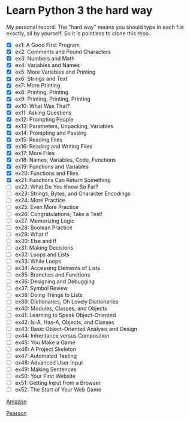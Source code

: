 # Learn Python 3 the hard way

My personal record. The "hard way" means you should type in each file exactly, all by yourself. So it is pointless to clone this repo.

- [x] ex1: A Good First Program
- [x] ex2: Comments and Pound Characters
- [x] ex3: Numbers and Math
- [x] ex4: Variables and Names
- [x] ex5: More Variables and Printing
- [x] ex6: Strings and Text
- [x] ex7: More Printing
- [x] ex8: Printing, Printing
- [x] ex9: Printing, Printing, Printing
- [x] ex10: What Was That?
- [x] ex11: Asking Questions
- [x] ex12: Prompting People
- [x] ex13: Parameters, Unpacking, Variables
- [x] ex14: Prompting and Passing
- [x] ex15: Reading Files
- [x] ex16: Reading and Writing Files
- [x] ex17: More Files
- [x] ex18: Names, Variables, Code, Functions
- [x] ex19: Functions and Variables
- [x] ex20: Functions and Files
- [x] ex21: Functions Can Return Something
- [ ] ex22: What Do You Know So Far?
- [ ] ex23: Strings, Bytes, and Character Encodings
- [ ] ex24: More Practice
- [ ] ex25: Even More Practice
- [ ] ex26: Congratulations, Take a Test!
- [ ] ex27: Memorizing Logic
- [ ] ex28: Boolean Practice
- [ ] ex29: What If
- [ ] ex30: Else and If
- [ ] ex31: Making Decisions
- [ ] ex32: Loops and Lists
- [ ] ex33: While Loops
- [ ] ex34: Accessing Elements of Lists
- [ ] ex35: Branches and Functions
- [ ] ex36: Designing and Debugging
- [ ] ex37: Symbol Review
- [ ] ex38: Doing Things to Lists
- [ ] ex39: Dictionaries, Oh Lovely Dictionaries
- [ ] ex40: Modules, Classes, and Objects
- [ ] ex41: Learning to Speak Object-Oriented
- [ ] ex42: Is-A, Has-A, Objects, and Classes
- [ ] ex43: Basic Object-Oriented Analysis and Design
- [ ] ex44: Inheritance versus Composition
- [ ] ex45: You Make a Game
- [ ] ex46: A Project Skeleton
- [ ] ex47: Automated Testing
- [ ] ex48: Advanced User Input
- [ ] ex49: Making Sentences
- [ ] ex50: Your First Website
- [ ] ex51: Getting Input from a Browser
- [ ] ex52: The Start of Your Web Game

[Amazon](https://www.amazon.com/Learn-Python-Hard-Way-Introduction/dp/0134692888)

[Pearson](https://www.pearson.com/en-us/subject-catalog/p/learn-python-3-the-hard-way-a-very-simple-introduction-to-the-terrifyingly-beautiful-world-of-computers-and-code/P200000007402/9780137460601)